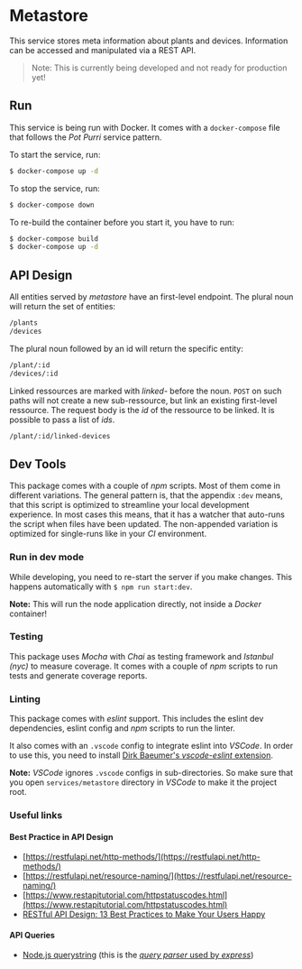# Metastore

This service stores meta information about plants and devices. Information can be accessed and manipulated via a REST API.

> Note: This is currently being developed and not ready for production yet!

## Run

This service is being run with Docker. It comes with a `docker-compose` file that follows the _Pot Purri_ service pattern.

To start the service, run:

```sh
$ docker-compose up -d
```

To stop the service, run:

```sh
$ docker-compose down
```

To re-build the container before you start it, you have to run:

```sh
$ docker-compose build
$ docker-compose up -d
```

## API Design
All entities served by _metastore_ have an first-level endpoint. The plural noun will return the set of entities:

```sh
/plants
/devices
```

<!--
If no query given, the full set will be returned. Queries can be used to request a specific subset. The query string has to be escaped following the rules of [`querystring.stringify()`](https://nodejs.org/api/querystring.html#querystring_querystring_stringify_obj_sep_eq_options).

```sh
/devices/?id=1&id=5
```
//-->
The plural noun followed by an id will return the specific entity:

```sh
/plant/:id
/devices/:id
```

Linked ressources are marked with _linked-_ before the noun. `POST` on such paths will not create a new sub-ressource, but link an existing first-level ressource. The request body is the _id_ of the ressource to be linked. It is possible to pass a list of _ids_.

```sh
/plant/:id/linked-devices
```


## Dev Tools

This package comes with a couple of _npm_ scripts. Most of them come in different variations. The general pattern is, that the appendix `:dev` means, that this script is optimized to streamline your local development experience. In most cases this means, that it has a watcher that auto-runs the script when files have been updated. The non-appended variation is optimized for single-runs like in your _CI_ environment.

### Run in dev mode

While developing, you need to re-start the server if you make changes. This happens automatically with `$ npm run start:dev`.

**Note:** This will run the node application directly, not inside a _Docker_ container!

### Testing

This package uses _Mocha_ with _Chai_ as testing framework and _Istanbul (nyc)_ to measure coverage. It comes with a couple of _npm_ scripts to run tests and generate coverage reports.

### Linting

This package comes with _eslint_ support. This includes the eslint dev dependencies, eslint config and _npm_ scripts to run the linter.

It also comes with an `.vscode` config to integrate eslint into _VSCode_. In order to use this, you need to install [Dirk Baeumer's _vscode-eslint_ extension](https://marketplace.visualstudio.com/items?itemName=dbaeumer.vscode-eslint). 

**Note:** _VSCode_ ignores `.vscode` configs in sub-directories. So make sure that you open `services/metastore` directory in _VSCode_ to make it the project root.

### Useful links

#### Best Practice in API Design

* [https://restfulapi.net/http-methods/](https://restfulapi.net/http-methods/)
* [https://restfulapi.net/resource-naming/](https://restfulapi.net/resource-naming/)
* [https://www.restapitutorial.com/httpstatuscodes.html](https://www.restapitutorial.com/httpstatuscodes.html)
* [RESTful API Design: 13 Best Practices to Make Your Users Happy](https://florimond.dev/blog/articles/2018/08/restful-api-design-13-best-practices-to-make-your-users-happy/)

#### API Queries

* [Node.js querystring](https://nodejs.org/api/querystring.html) (this is the [_query parser_ used by _express_](https://expressjs.com/en/api.html#app.settings.table))